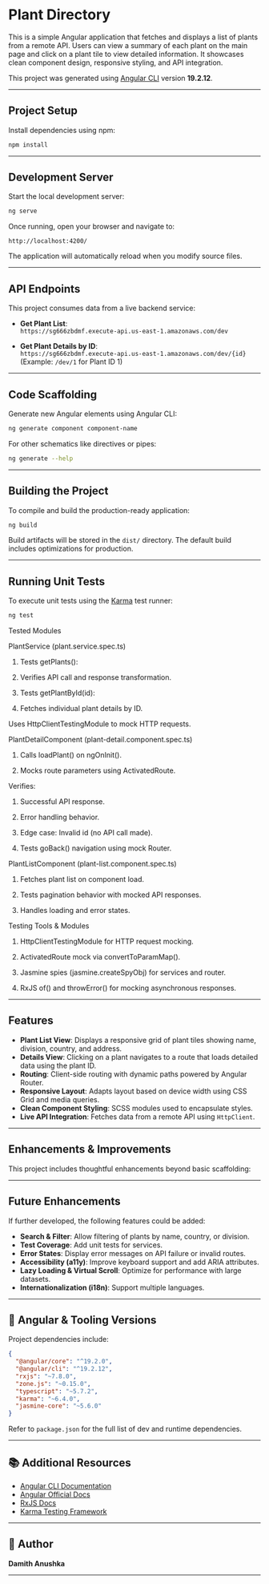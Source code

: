 # Plant Directory

This is a simple Angular application that fetches and displays a list of plants from a remote API. Users can view a summary of each plant on the main page and click on a plant tile to view detailed information. It showcases clean component design, responsive styling, and API integration.

This project was generated using [Angular CLI](https://github.com/angular/angular-cli) version **19.2.12**.

---

## Project Setup

Install dependencies using npm:

```bash
npm install
```

---

## Development Server

Start the local development server:

```bash
ng serve
```

Once running, open your browser and navigate to:

```
http://localhost:4200/
```

The application will automatically reload when you modify source files.

---

## API Endpoints

This project consumes data from a live backend service:

- **Get Plant List**:  
  `https://sg666zbdmf.execute-api.us-east-1.amazonaws.com/dev`

- **Get Plant Details by ID**:  
  `https://sg666zbdmf.execute-api.us-east-1.amazonaws.com/dev/{id}`  
  (Example: `/dev/1` for Plant ID 1)

---

## Code Scaffolding

Generate new Angular elements using Angular CLI:

```bash
ng generate component component-name
```

For other schematics like directives or pipes:

```bash
ng generate --help
```

---

## Building the Project

To compile and build the production-ready application:

```bash
ng build
```

Build artifacts will be stored in the `dist/` directory. The default build includes optimizations for production.

---

## Running Unit Tests

To execute unit tests using the [Karma](https://karma-runner.github.io) test runner:

```bash
ng test
```
Tested Modules

PlantService (plant.service.spec.ts)

 1. Tests getPlants():

 2. Verifies API call and response transformation.

 3. Tests getPlantById(id):

 4. Fetches individual plant details by ID.

Uses HttpClientTestingModule to mock HTTP requests.

PlantDetailComponent (plant-detail.component.spec.ts)

 1. Calls loadPlant() on ngOnInit().

 2. Mocks route parameters using ActivatedRoute.

Verifies:

 1. Successful API response.

 2. Error handling behavior.

 3. Edge case: Invalid id (no API call made).

 4. Tests goBack() navigation using mock Router.

PlantListComponent (plant-list.component.spec.ts)

 1. Fetches plant list on component load.

 2. Tests pagination behavior with mocked API responses.

 3. Handles loading and error states.


Testing Tools & Modules

 1. HttpClientTestingModule for HTTP request mocking.

 2. ActivatedRoute mock via convertToParamMap().

 3. Jasmine spies (jasmine.createSpyObj) for services and router.

 4. RxJS of() and throwError() for mocking asynchronous responses.

---

## Features

- **Plant List View**: Displays a responsive grid of plant tiles showing name, division, country, and address.
- **Details View**: Clicking on a plant navigates to a route that loads detailed data using the plant ID.
- **Routing**: Client-side routing with dynamic paths powered by Angular Router.
- **Responsive Layout**: Adapts layout based on device width using CSS Grid and media queries.
- **Clean Component Styling**: SCSS modules used to encapsulate styles.
- **Live API Integration**: Fetches data from a remote API using `HttpClient`.

---

## Enhancements & Improvements

This project includes thoughtful enhancements beyond basic scaffolding:



---

## Future Enhancements

If further developed, the following features could be added:

- **Search & Filter**: Allow filtering of plants by name, country, or division.
- **Test Coverage**: Add unit tests for services.
- **Error States**: Display error messages on API failure or invalid routes.
- **Accessibility (a11y)**: Improve keyboard support and add ARIA attributes.
- **Lazy Loading & Virtual Scroll**: Optimize for performance with large datasets.
- **Internationalization (i18n)**: Support multiple languages.

---

## 🔧 Angular & Tooling Versions

Project dependencies include:

```json
{
  "@angular/core": "^19.2.0",
  "@angular/cli": "^19.2.12",
  "rxjs": "~7.8.0",
  "zone.js": "~0.15.0",
  "typescript": "~5.7.2",
  "karma": "~6.4.0",
  "jasmine-core": "~5.6.0"
}
```

Refer to `package.json` for the full list of dev and runtime dependencies.

---

## 📚 Additional Resources

- [Angular CLI Documentation](https://angular.dev/tools/cli)
- [Angular Official Docs](https://angular.dev/)
- [RxJS Docs](https://rxjs.dev/guide/overview)
- [Karma Testing Framework](https://karma-runner.github.io)

---

## 👤 Author

**Damith Anushka**

---
